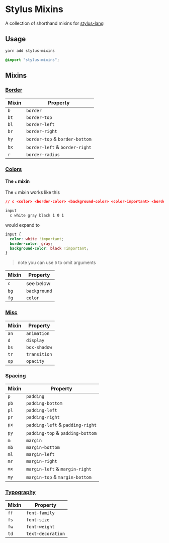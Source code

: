 # Stylus Mixins

A collection of shorthand mixins for [stylus-lang](https://stylus-lang.com/)

## Usage

```sh
yarn add stylus-mixins
```

```css
@import "stylus-mixins";
```

## Mixins

### [Border](lib/_border.styl)

| Mixin | Property                       |
| ----- | ------------------------------ |
| `b`   | `border`                       |
| `bt`  | `border-top`                   |
| `bl`  | `border-left`                  |
| `br`  | `border-right`                 |
| `by`  | `border-top` & `border-bottom` |
| `bx`  | `border-left` & `border-right` |
| `r`   | `border-radius`                |

### [Colors](lib/_colors.styl)

#### The `c` mixin

The `c` mixin works like this

```css
// c <color> <border-color> <background-color> <color-important> <border-color-important> <background-color-important>
```

```scss
input
  c white gray black 1 0 1
```

would expand to

```css
input {
  color: white !important;
  border-color: gray;
  background-color: black !important;
}
```

> note you can use `0` to omit arguments

| Mixin | Property     |
| ----- | ------------ |
| `c`   | see below    |
| `bg`  | `background` |
| `fg`  | `color`      |

### [Misc](lib/_misc.styl)

| Mixin | Property     |
| ----- | ------------ |
| `an`  | `animation`  |
| `d`   | `display`    |
| `bs`  | `box-shadow` |
| `tr`  | `transition` |
| `op`  | `opacity`    |

### [Spacing](lib/_spacing.styl)

| Mixin | Property                         |
| ----- | -------------------------------- |
| `p`   | `padding`                        |
| `pb`  | `padding-bottom`                 |
| `pl`  | `padding-left`                   |
| `pr`  | `padding-right`                  |
| `px`  | `padding-left` & `padding-right` |
| `py`  | `padding-top` & `padding-bottom` |
| `m`   | `margin`                         |
| `mb`  | `margin-bottom`                  |
| `ml`  | `margin-left`                    |
| `mr`  | `margin-right`                   |
| `mx`  | `margin-left` & `margin-right`   |
| `my`  | `margin-top` & `margin-bottom`   |

### [Typography](lib/_typography.styl)

| Mixin | Property          |
| ----- | ----------------- |
| `ff`  | `font-family`     |
| `fs`  | `font-size`       |
| `fw`  | `font-weight`     |
| `td`  | `text-decoration` |
